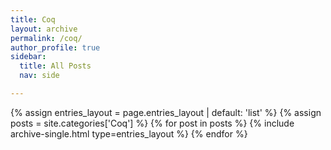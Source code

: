 ```yaml
---
title: Coq
layout: archive
permalink: /coq/
author_profile: true
sidebar:
  title: All Posts
  nav: side

---
```


{% assign entries_layout = page.entries_layout | default: 'list' %}
{% assign posts = site.categories['Coq'] %}
{% for post in posts %} {% include archive-single.html type=entries_layout %} {% endfor %}